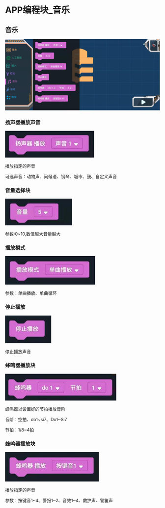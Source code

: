 # APP编程块_音乐

## 音乐

![](./images/MoonBot_APP_Music.jpg)

### 扬声器播放声音

![](./images/MoonBot_APP_Music0.jpg)

播放指定的声音

可选声音：动物声、问候语、钢琴、城市、鼓、自定义声音

### 音量选择块

![](./images/MoonBot_APP_Music1.jpg)

参数:0~10,数值越大音量越大

### 播放模式

![](./images/MoonBot_APP_Music2.jpg)

参数：单曲播放、单曲循环

### 停止播放

![](./images/MoonBot_APP_Music3.jpg)

停止播放声音

### 蜂鸣器播放块

![](./images/MoonBot_APP_Music4.jpg)

蜂鸣器以设置好的节拍播放音阶

音阶：空拍、do1~si7、Do1~Si7

节拍：1/8~4拍

### 蜂鸣器播放块

![](./images/MoonBot_APP_Music5.jpg)

播放指定的声音

参数：按键音1~4、警报1~2、音效1~4、救护声、警笛声

